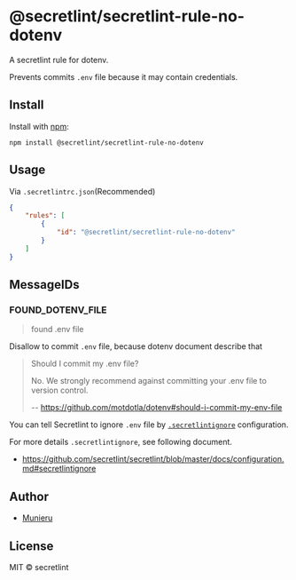 # @secretlint/secretlint-rule-no-dotenv
A secretlint rule for dotenv.

Prevents commits  `.env` file because it may contain credentials.

## Install

Install with [npm](https://www.npmjs.com/):

    npm install @secretlint/secretlint-rule-no-dotenv

## Usage

Via `.secretlintrc.json`(Recommended)

```json
{
    "rules": [
        {
            "id": "@secretlint/secretlint-rule-no-dotenv"
        }
    ]
}
```

## MessageIDs

### FOUND_DOTENV_FILE
> found .env file

Disallow to commit `.env` file, because dotenv document describe that

> Should I commit my .env file?
> 
> No. We strongly recommend against committing your .env file to version control.
> 
> -- <https://github.com/motdotla/dotenv#should-i-commit-my-env-file>

You can tell Secretlint to ignore `.env` file by [`.secretlintignore`](https://github.com/secretlint/secretlint/blob/master/docs/configuration.md#secretlintignore) configuration.

For more details `.secretlintignore`, see following document.

- <https://github.com/secretlint/secretlint/blob/master/docs/configuration.md#secretlintignore>

## Author

- [Munieru](https://github.com/munierujp)

## License

MIT © secretlint
